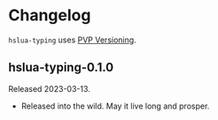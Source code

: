 # Changelog

`hslua-typing` uses [PVP Versioning][].

## hslua-typing-0.1.0

Released 2023-03-13.

-   Released into the wild. May it live long and prosper.

  [PVP Versioning]: https://pvp.haskell.org
